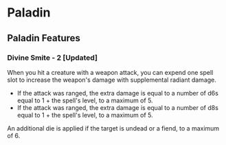 # Paladin

## Paladin Features

### Divine Smite - 2 [Updated]

When you hit a creature with a weapon attack, you can expend one spell slot to increase the weapon's damage with supplemental radiant damage.

- If the attack was ranged, the extra damage is equal to a number of d6s equal to 1 + the spell's level, to a maximum of 5.
- If the attack was ranged, the extra damage is equal to a number of d8s equal to 1 + the spell's level, to a maximum of 5.

An additional die is applied if the target is undead or a fiend, to a maximum of 6.
